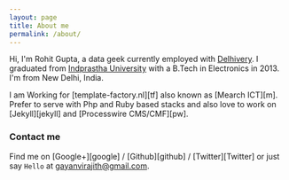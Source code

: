```yaml
---
layout: page
title: About me
permalink: /about/
---
```


Hi, I'm Rohit Gupta, a data geek currently employed with [Delhivery][work]. I graduated from [Indprastha University][study] with a B.Tech in Electronics in 2013. I'm from New Delhi, India.  

I am Working for [template-factory.nl][tf] also known as [Mearch ICT][m].
Prefer to serve with Php and Ruby based stacks and also love to work 
on [Jekyll][jekyll] and [Processwire CMS/CMF][pw].

### Contact me

Find me on [Google+][google] / [Github][github] / [Twitter][Twitter] or just say `Hello` at 
[gayanvirajith@gmail.com](gayanvirajith@gmail.com).


[work]: http://www.delhivery.com/
[study]: https://en.wikipedia.org/wiki/Guru_Gobind_Singh_Indraprastha_University
